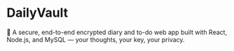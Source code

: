 # DailyVault
🧠 A secure, end-to-end encrypted diary and to-do web app built with React, Node.js, and MySQL — your thoughts, your key, your privacy.
